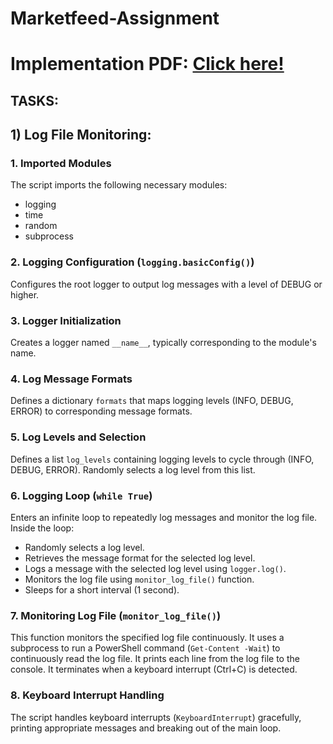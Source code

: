 ﻿# Marketfeed-Assignment

# Implementation PDF: [Click here! ](https://drive.google.com/file/d/1B4wfbcm9mCM754RYHRBNFOajsUwgdOKj/view?usp=sharing)

## TASKS:


## 1) Log File Monitoring: 

### 1. Imported Modules
   The script imports the following necessary modules:
   - logging
   - time
   - random
   - subprocess

### 2. Logging Configuration (`logging.basicConfig()`)
   Configures the root logger to output log messages with a level of DEBUG or higher.

### 3. Logger Initialization
   Creates a logger named `__name__`, typically corresponding to the module's name.

### 4. Log Message Formats
   Defines a dictionary `formats` that maps logging levels (INFO, DEBUG, ERROR) to corresponding message formats.

### 5. Log Levels and Selection
   Defines a list `log_levels` containing logging levels to cycle through (INFO, DEBUG, ERROR).
   Randomly selects a log level from this list.

### 6. Logging Loop (`while True`)
   Enters an infinite loop to repeatedly log messages and monitor the log file.
   Inside the loop:
   - Randomly selects a log level.
   - Retrieves the message format for the selected log level.
   - Logs a message with the selected log level using `logger.log()`.
   - Monitors the log file using `monitor_log_file()` function.
   - Sleeps for a short interval (1 second).

### 7. Monitoring Log File (`monitor_log_file()`)
   This function monitors the specified log file continuously.
   It uses a subprocess to run a PowerShell command (`Get-Content -Wait`) to continuously read the log file.
   It prints each line from the log file to the console.
   It terminates when a keyboard interrupt (Ctrl+C) is detected.

### 8. Keyboard Interrupt Handling
   The script handles keyboard interrupts (`KeyboardInterrupt`) gracefully, printing appropriate messages and breaking out of the main loop.
